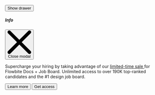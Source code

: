 <script>
    import { Drawer, Button } from 'svelte-5-ui-lib'
    import { sineIn } from 'svelte/easing';

	let transitionParamsBottom = {
		y: 320,
		duration: 200,
		easing: sineIn
	};

	const drawerF = uiHelpers();
	let drawerStatusF = $state(false);
	const closeDrawerF = drawerF.close;

    $effect(() => {
		drawerStatusF = drawerF.isOpen;
	});
</script>


<div class="text-center">
	<Button onclick={drawerF.toggle}>Show drawer</Button>
</div>
<Drawer
	placement="bottom"
	transitionType="fly"
	width="w-full"
	drawerStatus={drawerStatusF}
	closeDrawer={closeDrawerF}
	transitionParams={transitionParamsBottom}
>
	<div class="flex items-center">
		<h5
			id="drawer-label"
			class="mb-4 inline-flex items-center text-base font-semibold text-gray-500 dark:text-gray-400"
		>
			<InfoCircleSolid class="me-2.5 h-4 w-4" />Info
		</h5>
		<button
			type="button"
			onclick={closeDrawerF}
			class="ms-auto inline-flex h-8 w-8 items-center justify-center rounded-lg bg-transparent text-sm text-gray-400 hover:bg-gray-200 hover:text-gray-900 dark:hover:bg-gray-600 dark:hover:text-white"
			data-modal-hide="default-modal"
		>
			<svg
				class="h-3 w-3"
				aria-hidden="true"
				xmlns="http://www.w3.org/2000/svg"
				fill="none"
				viewBox="0 0 14 14"
			>
				<path
					stroke="currentColor"
					stroke-linecap="round"
					stroke-linejoin="round"
					stroke-width="2"
					d="m1 1 6 6m0 0 6 6M7 7l6-6M7 7l-6 6"
				/>
			</svg>
			<span class="sr-only">Close modal</span>
		</button>
	</div>
	<p class="mb-6 text-sm text-gray-500 dark:text-gray-400">
		Supercharge your hiring by taking advantage of our <a
			href="/"
			class="text-primary-600 underline hover:no-underline dark:text-primary-500"
		>
			limited-time sale
		</a>
		for Flowbite Docs + Job Board. Unlimited access to over 190K top-ranked candidates and the #1 design
		job board.
	</p>
	<div class="grid grid-cols-2 gap-4">
		<Button color="light" href="/">Learn more</Button>
		<Button href="/" class="px-4">Get access <ArrowRightOutline class="ms-2 h-3.5 w-3.5" /></Button>
	</div>
</Drawer>